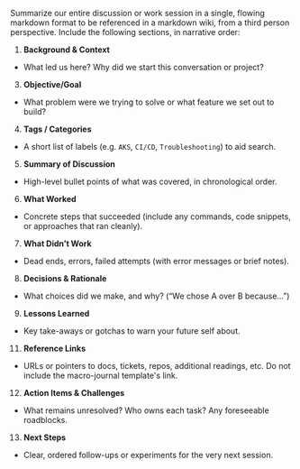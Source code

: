 Summarize our entire discussion or work session in a single, flowing markdown format to be referenced in a markdown wiki, from a third person perspective. Include the following sections, in narrative order:

1. **Background & Context**
  - What led us here? Why did we start this conversation or project?

3. **Objective/Goal**
  - What problem were we trying to solve or what feature we set out to build?

4. **Tags / Categories**
  - A short list of labels (e.g. `AKS`, `CI/CD`, `Troubleshooting`) to aid search.

5. **Summary of Discussion**
  - High-level bullet points of what was covered, in chronological order.

6. **What Worked**
  - Concrete steps that succeeded (include any commands, code snippets, or approaches that ran cleanly).

7. **What Didn’t Work**
  - Dead ends, errors, failed attempts (with error messages or brief notes).

8. **Decisions & Rationale**
  - What choices did we make, and why? (“We chose A over B because…”)

9. **Lessons Learned**
  - Key take-aways or gotchas to warn your future self about.

11. **Reference Links**
  - URLs or pointers to docs, tickets, repos, additional readings, etc. Do not include the macro-journal template's link.

12. **Action Items & Challenges**
  - What remains unresolved? Who owns each task? Any foreseeable roadblocks.

13. **Next Steps**
  - Clear, ordered follow-ups or experiments for the very next session.
